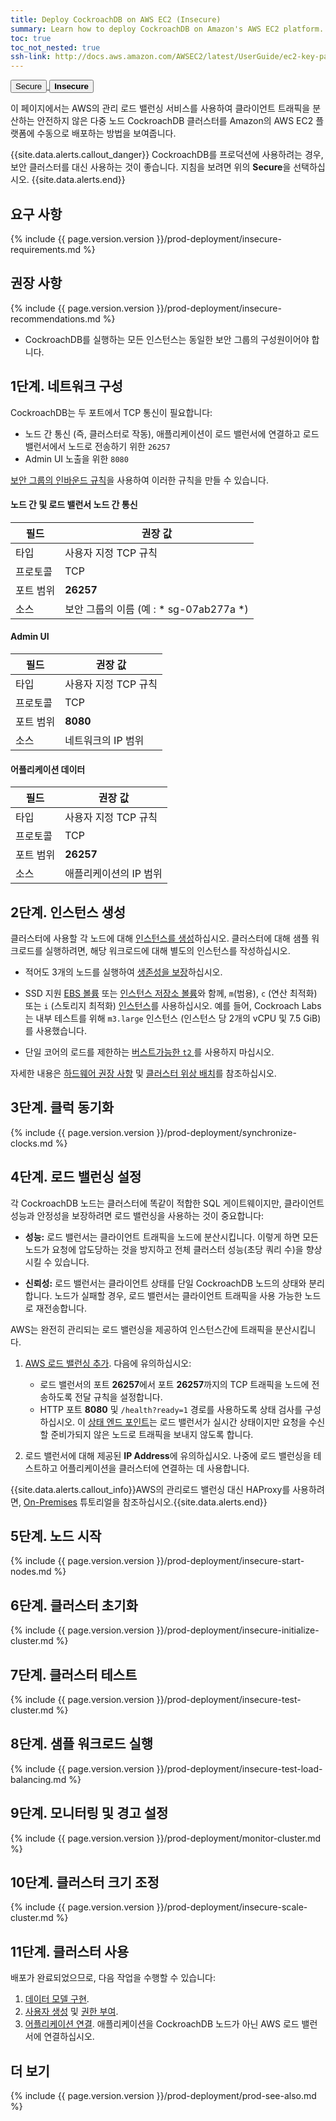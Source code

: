 ```yaml
---
title: Deploy CockroachDB on AWS EC2 (Insecure)
summary: Learn how to deploy CockroachDB on Amazon's AWS EC2 platform.
toc: true
toc_not_nested: true
ssh-link: http://docs.aws.amazon.com/AWSEC2/latest/UserGuide/ec2-key-pairs.html
---
```


<div class="filters filters-big clearfix">
  <a href="deploy-cockroachdb-on-aws.html"><button class="filter-button">Secure</button>
  <button class="filter-button current"><strong>Insecure</strong></button></a>
</div>

이 페이지에서는 AWS의 관리 로드 밸런싱 서비스를 사용하여 클라이언트 트래픽을 분산하는 안전하지 않은 다중 노드 CockroachDB 클러스터를 Amazon의 AWS EC2 플랫폼에 수동으로 배포하는 방법을 보여줍니다.

{{site.data.alerts.callout_danger}} CockroachDB를 프로덕션에 사용하려는 경우, 보안 클러스터를 대신 사용하는 것이 좋습니다. 지침을 보려면 위의 <strong>Secure</strong>을 선택하십시오. {{site.data.alerts.end}}


## 요구 사항

{% include {{ page.version.version }}/prod-deployment/insecure-requirements.md %}

## 권장 사항

{% include {{ page.version.version }}/prod-deployment/insecure-recommendations.md %}

- CockroachDB를 실행하는 모든 인스턴스는 동일한 보안 그룹의 구성원이어야 합니다.

## 1단계. 네트워크 구성

CockroachDB는 두 포트에서 TCP 통신이 필요합니다:

- 노드 간 통신 (즉, 클러스터로 작동), 애플리케이션이 로드 밸런서에 연결하고 로드 밸런서에서 노드로 전송하기 위한 `26257`
- Admin UI 노출을 위한 `8080`

[보안 그룹의 인바운드 규칙](http://docs.aws.amazon.com/AWSEC2/latest/UserGuide/using-network-security.html#adding-security-group-rule)을 사용하여 이러한 규칙을 만들 수 있습니다.

#### 노드 간 및 로드 밸런서 노드 간 통신

 필드 | 권장 값
-------|-------------------
 타입 | 사용자 지정 TCP 규칙
 프로토콜 | TCP
 포트 범위 | **26257**
 소스 | 보안 그룹의 이름 (예 : * sg-07ab277a *)

#### Admin UI

 필드 | 권장 값
-------|-------------------
 타입 | 사용자 지정 TCP 규칙
 프로토콜 | TCP
 포트 범위 | **8080**
 소스 | 네트워크의 IP 범위

#### 어플리케이션 데이터

 필드 | 권장 값
-------|-------------------
 타입 | 사용자 지정 TCP 규칙
 프로토콜 | TCP
 포트 범위 | **26257**
 소스 | 애플리케이션의 IP 범위

## 2단계. 인스턴스 생성

클러스터에 사용할 각 노드에 대해 [인스턴스를 생성](http://docs.aws.amazon.com/AWSEC2/latest/UserGuide/launching-instance.html)하십시오. 클러스터에 대해 샘플 워크로드를 실행하려면, 해당 워크로드에 대해 별도의 인스턴스를 작성하십시오.

- 적어도 3개의 노드를 실행하여 [생존성을 보장](recommended-production-settings.html)하십시오.

- SSD 지원 [EBS 볼륨](https://docs.aws.amazon.com/AWSEC2/latest/UserGuide/EBSVolumeTypes.html) 또는 [인스턴스 저장소 볼륨](https://docs.aws.amazon.com/AWSEC2/latest/UserGuide/ssd-instance-store.html)와 함께, `m`(범용), `c` (연산 최적화) 또는 `i` (스토리지 최적화) [인스턴스](https://aws.amazon.com/ec2/instance-types/)를 사용하십시오. 예를 들어, Cockroach Labs는 내부 테스트를 위해 `m3.large` 인스턴스 (인스턴스 당 2개의 vCPU 및 7.5 GiB)를 사용했습니다.

- 단일 코어의 로드를 제한하는 [버스트가능한 `t2` ](https://docs.aws.amazon.com/AWSEC2/latest/UserGuide/t2-instances.html)를 사용하지 마십시오. 

자세한 내용은 [하드웨어 권장 사항](recommended-production-settings.html) 및 [클러스터 위상 배치](recommended-production-settings.html)를 참조하십시오.

## 3단계. 클럭 동기화

{% include {{ page.version.version }}/prod-deployment/synchronize-clocks.md %}

## 4단계. 로드 밸런싱 설정

각 CockroachDB 노드는 클러스터에 똑같이 적합한 SQL 게이트웨이지만, 클라이언트 성능과 안정성을 보장하려면 로드 밸런싱을 사용하는 것이 중요합니다:

- **성능:** 로드 밸런서는 클라이언트 트래픽을 노드에 분산시킵니다. 이렇게 하면 모든 노드가 요청에 압도당하는 것을 방지하고 전체 클러스터 성능(초당 쿼리 수)을 향상시킬 수 있습니다.

- **신뢰성:** 로드 밸런서는 클라이언트 상태를 단일 CockroachDB 노드의 상태와 분리합니다. 노드가 실패할 경우, 로드 밸런서는 클라이언트 트래픽을 사용 가능한 노드로 재전송합니다.

AWS는 완전히 관리되는 로드 밸런싱을 제공하여 인스턴스간에 트래픽을 분산시킵니다.

1. [AWS 로드 밸런싱 추가](http://docs.aws.amazon.com/AWSEC2/latest/UserGuide/ec2-increase-availability.html). 다음에 유의하십시오:
	- 로드 밸런서의 포트 **26257**에서 포트 **26257**까지의 TCP 트래픽을 노드에 전송하도록 전달 규칙을 설정합니다.
	- HTTP 포트 **8080** 및 `/health?ready=1` 경로를 사용하도록 상태 검사를 구성하십시오. 이 [상태 엔드 포인트](monitoring-and-alerting.html)는 로드 밸런서가 실시간 상태이지만 요청을 수신할 준비가되지 않은 노드로 트래픽을 보내지 않도록 합니다.
	
2. 로드 밸런서에 대해 제공된 **IP Address**에 유의하십시오. 나중에 로드 밸런싱을 테스트하고 어플리케이션을 클러스터에 연결하는 데 사용합니다.

{{site.data.alerts.callout_info}}AWS의 관리로드 밸런싱 대신 HAProxy를 사용하려면, <a href="deploy-cockroachdb-on-premises-insecure.html">On-Premises</a> 튜토리얼을 참조하십시오.{{site.data.alerts.end}}

## 5단계. 노드 시작

{% include {{ page.version.version }}/prod-deployment/insecure-start-nodes.md %}

## 6단계. 클러스터 초기화

{% include {{ page.version.version }}/prod-deployment/insecure-initialize-cluster.md %}

## 7단계. 클러스터 테스트

{% include {{ page.version.version }}/prod-deployment/insecure-test-cluster.md %}

## 8단계. 샘플 워크로드 실행

{% include {{ page.version.version }}/prod-deployment/insecure-test-load-balancing.md %}

## 9단계. 모니터링 및 경고 설정

{% include {{ page.version.version }}/prod-deployment/monitor-cluster.md %}

## 10단계. 클러스터 크기 조정

{% include {{ page.version.version }}/prod-deployment/insecure-scale-cluster.md %}

## 11단계. 클러스터 사용

배포가 완료되었으므로, 다음 작업을 수행할 수 있습니다:

1. [데이터 모델 구현](sql-statements.html).
2. [사용자 생성](create-and-manage-users.html) 및 [권한 부여](grant.html).
3. [어플리케이션 연결](install-client-drivers.html). 애플리케이션을 CockroachDB 노드가 아닌 AWS 로드 밸런서에 연결하십시오.

## 더 보기

{% include {{ page.version.version }}/prod-deployment/prod-see-also.md %}
